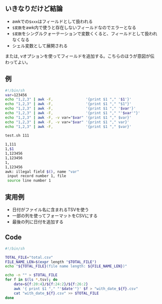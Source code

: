 ## いきなりだけど結論

* awkでの`$xxx`はフィールドとして扱われる
* `$変数`をawk内で使うと存在しないフィールドなのでエラーとなる
* `$変数`をシングルクォーテーションで変数くくると、フィールドとして扱われなくなる
* シェル変数として展開される

または, vオプションを使ってフィールドを追加する。こちらのほうが意図が伝わってよい。

## 例

```bash
#!/bin/sh
var=123456
echo "1,2,3" | awk -F,               '{print $1 "," '$1'}'
echo "1,2,3" | awk -F,               '{print $1 "," "$1"}'
echo "1,2,3" | awk -F,               '{print $1 "," '$var'}'
echo "1,2,3" | awk -F,               '{print $1 "," "'$var'"}'
echo "1,2,3" | awk -F, -v var="$var" '{print $1 "," $var}'
echo "1,2,3" | awk -F, -v var="$var" '{print $1 "," var}'
echo "1,2,3" | awk -F,               '{print $1 "," $var}'
```

```bash
test.sh 111
 
1,111
1,$1
1,123456
1,123456
1,
1,123456
awk: illegal field $(), name "var"
 input record number 1, file
 source line number 1
```

## 実用例
* 日付がファイル名に含まれるTSVを使う
* 一部の列を使ってフォーマットをCSVにする
* 最後の列に日付を追加する

## Code

```bash
#!/bin/sh

TOTAL_FILE="total.csv"
FILE_NAME_LEN=$(expr length "$TOTAL_FILE")
echo "${TOTAL_FILE}(file name length: ${FILE_NAME_LEN})"

echo -n "" > $TOTAL_FILE
for f in $(ls *.tsv); do
	date=${f:20:4}/${f:24:2}/${f:26:2}
	awk '{ print $1 "," "'$date'"}' $f > "with_date_${f}.csv"
	cat "with_date_${f}.csv" >> $TOTAL_FILE
done
```
